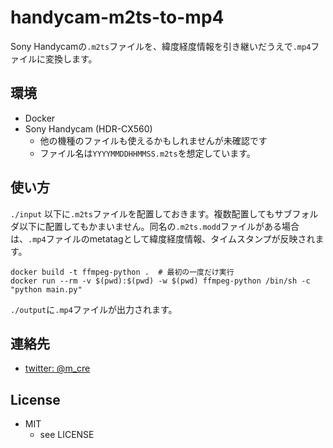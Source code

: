handycam-m2ts-to-mp4
=======================

Sony Handycamの`.m2ts`ファイルを、緯度経度情報を引き継いだうえで`.mp4`ファイルに変換します。

## 環境

* Docker
* Sony Handycam (HDR-CX560)
    - 他の機種のファイルも使えるかもしれませんが未確認です
    - ファイル名は`YYYYMMDDHHMMSS.m2ts`を想定しています。

## 使い方

`./input` 以下に`.m2ts`ファイルを配置しておきます。複数配置してもサブフォルダ以下に配置してもかまいません。同名の`.m2ts.modd`ファイルがある場合は、`.mp4`ファイルのmetatagとして緯度経度情報、タイムスタンプが反映されます。

```
docker build -t ffmpeg-python .  # 最初の一度だけ実行
docker run --rm -v $(pwd):$(pwd) -w $(pwd) ffmpeg-python /bin/sh -c "python main.py"
```

`./output`に`.mp4`ファイルが出力されます。

## 連絡先

* [twitter: @m_cre](https://twitter.com/m_cre)

## License

* MIT
  + see LICENSE
